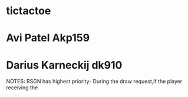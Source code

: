 # tictactoe
# Avi Patel Akp159
# Darius Karneckij dk910

NOTES:
RSGN has highest priority- During the draw request,if the player receiving the 